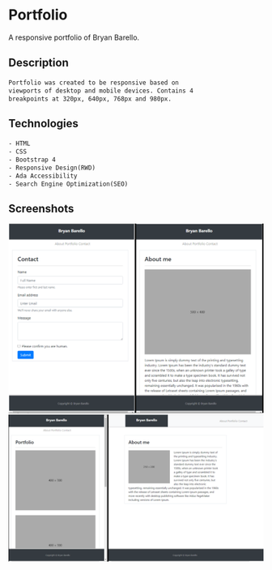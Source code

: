 # Portfolio

A responsive portfolio of Bryan Barello.

## Description

```
Portfolio was created to be responsive based on 
viewports of desktop and mobile devices. Contains 4 
breakpoints at 320px, 640px, 768px and 980px. 

```

## Technologies

```
- HTML
- CSS
- Bootstrap 4
- Responsive Design(RWD)
- Ada Accessibility
- Search Engine Optimization(SEO)

```

## Screenshots

![Responsive](portfolio1.png)
![Responsive and Desktop](portfolio2.png)
